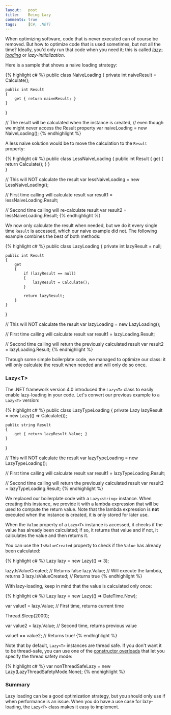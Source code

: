 ```yaml
---
layout:   post
title:    Being Lazy
comments: true
tags:     [C#, .NET]
---
```


When optimizing software, code that is never executed can of course be removed. But how to optimize code that is used sometimes, but not all the time? Ideally, you'd only run that code when you need it; this is called [*lazy-loading*](http://en.wikipedia.org/wiki/Lazy_loading) or *lazy-initialization*.

Here is a sample that shows a naive loading strategy:

{% highlight c# %}
public class NaiveLoading
{
    private int naiveResult = Calculate();

    public int Result 
    { 
        get { return naiveResult; } 
    }    
}

// The result will be calculated when the instance is created,
// even though we might never access the Result property
var naiveLoading = new NaiveLoading();
{% endhighlight %}

A less naive solution would be to move the calculation to the `Result` property:

{% highlight c# %}
public class LessNaiveLoading
{
    public int Result 
    { 
        get { return Calculate(); } 
    }    
}

// This will NOT calculate the result
var lessNaiveLoading = new LessNaiveLoading();

// First time calling will calculate result
var result1 = lessNaiveLoading.Result;

// Second time calling will re-calculate result
var result2 = lessNaiveLoading.Result;
{% endhighlight %}

We now only calculate the result when needed, but we do it every single time `Result` is accessed, which our naive example did not. The following example combines the best of both methods:

{% highlight c# %}
public class LazyLoading
{
    private int lazyResult = null;

    public int Result
    {
        get
        {
            if (lazyResult == null)
            {
                lazyResult = Calculate();
            }

            return lazyResult;    
        }        
    }
}

// This will NOT calculate the result
var lazyLoading = new LazyLoading();

// First time calling will calculate result
var result1 = lazyLoading.Result;

// Second time calling will return the previously calculated result
var result2 = lazyLoading.Result;
{% endhighlight %}

Through some simple boilerplate code, we managed to optimize our class: it will only calculate the result when needed and will only do so once.

### Lazy&lt;T&gt;
The .NET framework version 4.0 introduced the `Lazy<T>` class to easily enable lazy-loading in your code. Let's convert our previous example to a `Lazy<T>` version:

{% highlight c# %}
public class LazyTypeLoading
{
    private Lazy<int> lazyResult = new Lazy<int>(() => Calculate());

    public string Result 
    { 
        get { return lazyResult.Value; } 
    } 
}

// This will NOT calculate the result
var lazyTypeLoading = new LazyTypeLoading();

// First time calling will calculate result
var result1 = lazyTypeLoading.Result;

// Second time calling will return the previously calculated result
var result2 = lazyTypeLoading.Result;
{% endhighlight %}

We replaced our boilerplate code with a `Lazy<string>` instance. When creating this instance, we provide it with a lambda expression that will be used to compute the return value. Note that the lambda expression is **not** executed when the instance is created, it is only stored for later use.

When the `Value` property of a `Lazy<T>` instance is accessed, it checks if the value has already been calculated; if so, it returns that value and if not, it calculates the value and then returns it.

You can use the `IsValueCreated` property to check if the `Value` has already been calculated:

{% highlight c# %}
Lazy<int> lazy = new Lazy<int>(() => 3);

lazy.IsValueCreated; // Returns false
lazy.Value;          // Will execute the lambda, returns 3
lazy.IsValueCreated; // Returns true
{% endhighlight %}

With lazy-loading, keep in mind that the value is calculated only once:

{% highlight c# %}
Lazy<DateTime> lazy = new Lazy<DateTime>(() => DateTime.Now);

var value1 = lazy.Value; // First time, returns current time

Thread.Sleep(2000);

var value2 = lazy.Value; // Second time, returns previous value

value1 == value2; // Returns true!
{% endhighlight %}

Note that by default, `Lazy<T>` instances are thread safe. If you don't want it to be thread-safe, you can use one of the [constructor overloads](http://msdn.microsoft.com/en-us/library/dd642318\(v=vs.110\).aspx) that let you specify the thread safety mode:

{% highlight c# %}
var nonThreadSafeLazy = new Lazy<int>(LazyThreadSafetyMode.None);
{% endhighlight %}

### Summary
Lazy loading can be a good optimization strategy, but you should only use if when performance is an issue. When you do have a use case for lazy-loading, the `Lazy<T>` class makes it easy to implement.